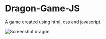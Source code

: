 # Dragon-Game-JS
A game created using html, css and javascript.

![Screenshot dragon](https://github.com/Harsh-Mishr/Dragon-Game-JS/assets/144620990/27de5baa-d668-4012-a0d7-bd839bf9bbed)
